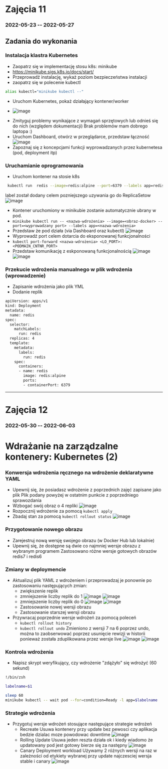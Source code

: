 # Zajęcia 11
### 2022-05-23 -- 2022-05-27

## Zadania do wykonania
### Instalacja klastra Kubernetes
 * Zaopatrz się w implementację stosu k8s: minikube
 * https://minikube.sigs.k8s.io/docs/start/
 * Przeprowadź instalację, wykaż poziom bezpieczeństwa instalacji
 * zaopatrz się w polecenie kubectl
```bash 
alias kubectl="minikube kubectl --"
```
 * Uruchom Kubernetes, pokaż działający kontener/worker
 - ![image](screens/1.PNG "kubernetes")
 * Zmityguj problemy wynikające z wymagań sprzętowych lub odnieś się do nich (względem dokumentacji)
 Brak problemów mam dobrego laptopa :)
 * Uruchom Dashboard, otwórz w przeglądarce, przedstaw łączność
  ![image](screens/2.PNG "dashboard")
 * Zapoznaj się z koncepcjami funkcji wyprowadzanych przez kubernetesa (pod, deployment itp)

### Uruchamianie oprogramowania
 * Uruchom kontener na stosie k8s
 ```bash
  kubectl run  redis --image=redis:alpine --port=6379 --labels app=redis
 ```
 label został dodany celem pozniejszego uzywania go do ReplicaSetow
  ![image](screens/3.PNG "run pod")
 * Kontener uruchomiony w minikubie zostanie automatycznie ubrany w pod.
 * ```minikube kubectl run -- <nazwa-wdrożenia> --image=<obraz-docker> --port=<wyprowadzany port> --labels app=<nazwa-wdrożenia>```
 * Przedstaw że pod działa (via Dashboard oraz kubectl)
  ![image](screens/4.PNG "dash")
 * Wyprowadź port celem dotarcia do eksponowanej funkcjonalności
 * ```kubectl port-forward <nazwa-wdrożenia> <LO_PORT>:<PODMAIN_CNTNR_PORT> ```
 * Przedstaw komunikację z eskponowaną funkcjonalnością
 ![image](screens/5.PNG "dash")
 ![image](screens/6.PNG "pong")

 
### Przekucie wdrożenia manualnego w plik wdrożenia (wprowadzenie)
 * Zapisanie wdrożenia jako plik YML
 * Dodanie replik
```bash
apiVersion: apps/v1
kind: Deployment
metadata:
  name: redis
spec:
  selector:
    matchLabels:
      run: redis
  replicas: 4
  template:
    metadata:
      labels:
        run: redis
    spec:
      containers:
      - name: redis
        image: redis:alpine
        ports:
        - containerPort: 6379
```
-------------------------------------------------------------
# Zajęcia 12
### 2022-05-30 -- 2022-06-03

# Wdrażanie na zarządzalne kontenery: Kubernetes (2)
### Konwersja wdrożenia ręcznego na wdrożenie deklaratywne YAML
 * Upewnij się, że posiadasz wdrożenie z poprzednich zajęć zapisane jako plik
 Plik podany powyżej w ostatnim punkcie z poprzedniego sprawozdania
 * Wzbogać swój obraz o 4 repliki
  ![image](screens/9.PNG "replicas")
 * Rozpocznij wdrożenie za pomocą ```kubectl apply```
 * Zbadaj stan za pomocą ```kubectl rollout status```
   ![image](screens/10.PNG "rollout")


### Przygotowanie nowego obrazu
 * Zarejestruj nową wersję swojego obrazu (w Docker Hub lub lokalnie)
 * Upewnij się, że dostępne są dwie co najmniej wersje obrazu z wybranym programem
 Zastosowano różne wersje gotowych obrazów redis7 i redis6
  
### Zmiany w deploymencie
 * Aktualizuj plik YAML z wdrożeniem i przeprowadzaj je ponownie po zastosowaniu następujących zmian:
   * zwiększenie replik
   * zmniejszenie liczby replik do 1
    ![image](screens/11.PNG "replicas")
    ![image](screens/12.PNG "replicas")
   * zmniejszenie liczby replik do 0
    ![image](screens/13.PNG "replicas")
    ![image](screens/14.PNG "replicas")
   * Zastosowanie nowej wersji obrazu
   * Zastosowanie starszej wersji obrazu
 * Przywracaj poprzednie wersje wdrożeń za pomocą poleceń
   * ```kubectl rollout history```
   * ```kubectl rollout undo```
  Zmieniono z wersji 7 na 6 poprzez undo, można to zaobserwować poprzez usunięcie rewizji w historii ponieważ została zduplikowana przez wersje live
    ![image](screens/15.PNG "rollout")
    ![image](screens/16.PNG "rollout")

### Kontrola wdrożenia
 * Napisz skrypt weryfikujący, czy wdrożenie "zdążyło" się wdrożyć (60 sekund)
 ```bash
 !/bin/zsh

labelname=$1

sleep 60
minikube kubectl -- wait pod --for=condition=Ready -l app=$labelname
 ```
 
### Strategie wdrożenia
 * Przygotuj wersje wdrożeń stosujące następujące strategie wdrożeń
   * Recreate
  Usuwa kontenery przy update bez pewosci czy aplikacja bedzie dzialac moze powodowac downtime
    ![image](screens/17.PNG "rollout")
   * Rolling Update
 Usuwa jeden reszta działa ok i kiedy wiadomo że updatowany pod jest gotowy bierze się za następny
    ![image](screens/18.PNG "rollout")
   * Canary Deployment workload
 Używamy 2 różnych wersji na raz w zależności od etykiety wybranej przy update najczesciej wersja stable i canary
    ![image](screens/19.PNG "rollout")



